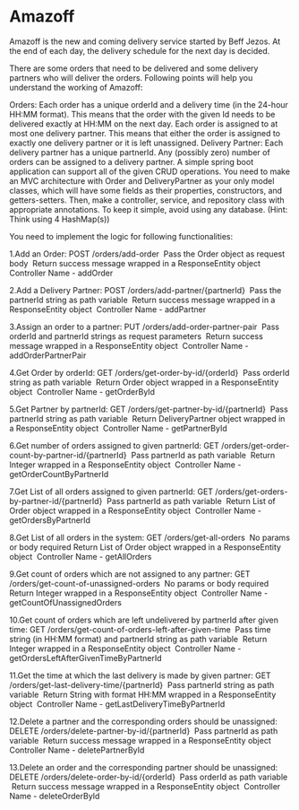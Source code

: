 # Amazoff
Amazoff is the new and coming delivery service started by Beff Jezos. At the end of each day, the delivery schedule for the next day is decided.

There are some orders that need to be delivered and some delivery partners who will deliver the orders. Following points will help you understand the working of Amazoff:

Orders:
Each order has a unique orderId and a delivery time (in the 24-hour HH:MM format). This means that the order with the given Id needs to be delivered exactly at HH:MM on the next day.
Each order is assigned to at most one delivery partner. This means that either the order is assigned to exactly one delivery partner or it is left unassigned.
Delivery Partner:
Each delivery partner has a unique partnerId.
Any (possibly zero) number of orders can be assigned to a delivery partner.
A simple spring boot application can support all of the given CRUD operations. You need to make an MVC architecture with Order and DeliveryPartner as your only model classes, which will have some fields as their properties, constructors, and getters-setters. Then, make a controller, service, and repository class with appropriate annotations. To keep it simple, avoid using any database. (Hint: Think using 4 HashMap(s))

You need to implement the logic for following functionalities:

1.Add an Order: POST /orders/add-order  Pass the Order object as request body  Return success message wrapped in a ResponseEntity object  Controller Name - addOrder

2.Add a Delivery Partner: POST /orders/add-partner/{partnerId}  Pass the partnerId string as path variable  Return success message wrapped in a ResponseEntity object  Controller Name - addPartner

3.Assign an order to a partner: PUT /orders/add-order-partner-pair  Pass orderId and partnerId strings as request parameters  Return success message wrapped in a ResponseEntity object  Controller Name - addOrderPartnerPair

4.Get Order by orderId: GET /orders/get-order-by-id/{orderId}  Pass orderId string as path variable  Return Order object wrapped in a ResponseEntity object  Controller Name - getOrderById

5.Get Partner by partnerId: GET /orders/get-partner-by-id/{partnerId}  Pass partnerId string as path variable  Return DeliveryPartner object wrapped in a ResponseEntity object  Controller Name - getPartnerById

6.Get number of orders assigned to given partnerId: GET /orders/get-order-count-by-partner-id/{partnerId}  Pass partnerId as path variable  Return Integer wrapped in a ResponseEntity object  Controller Name - getOrderCountByPartnerId

7.Get List of all orders assigned to given partnerId: GET /orders/get-orders-by-partner-id/{partnerId}  Pass partnerId as path variable  Return List of Order object wrapped in a ResponseEntity object  Controller Name - getOrdersByPartnerId

8.Get List of all orders in the system: GET /orders/get-all-orders  No params or body required Return List of Order object wrapped in a ResponseEntity object  Controller Name - getAllOrders

9.Get count of orders which are not assigned to any partner: GET /orders/get-count-of-unassigned-orders  No params or body required  Return Integer wrapped in a ResponseEntity object  Controller Name - getCountOfUnassignedOrders

10.Get count of orders which are left undelivered by partnerId after given time: GET /orders/get-count-of-orders-left-after-given-time  Pass time string (in HH:MM format) and partnerId string as path variable  Return Integer wrapped in a ResponseEntity object  Controller Name - getOrdersLeftAfterGivenTimeByPartnerId

11.Get the time at which the last delivery is made by given partner: GET /orders/get-last-delivery-time/{partnerId}  Pass partnerId string as path variable  Return String with format HH:MM wrapped in a ResponseEntity object  Controller Name - getLastDeliveryTimeByPartnerId

12.Delete a partner and the corresponding orders should be unassigned: DELETE /orders/delete-partner-by-id/{partnerId}  Pass partnerId as path variable  Return success message wrapped in a ResponseEntity object  Controller Name - deletePartnerById

13.Delete an order and the corresponding partner should be unassigned: DELETE /orders/delete-order-by-id/{orderId}  Pass orderId as path variable  Return success message wrapped in a ResponseEntity object  Controller Name - deleteOrderById

